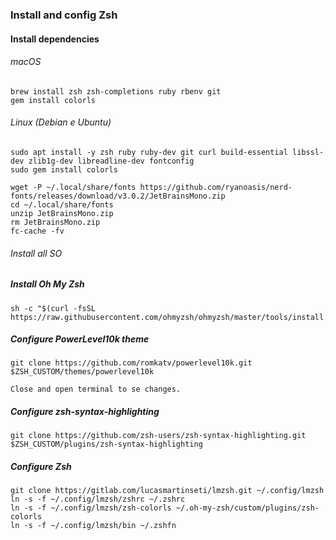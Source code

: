 ### Install and config Zsh

#### Install dependencies

###### macOS

```console
brew install zsh zsh-completions ruby rbenv git
gem install colorls
```

###### Linux (Debian e Ubuntu)

```console
sudo apt install -y zsh ruby ruby-dev git curl build-essential libssl-dev zlib1g-dev libreadline-dev fontconfig
sudo gem install colorls
```

```console
wget -P ~/.local/share/fonts https://github.com/ryanoasis/nerd-fonts/releases/download/v3.0.2/JetBrainsMono.zip
cd ~/.local/share/fonts
unzip JetBrainsMono.zip
rm JetBrainsMono.zip
fc-cache -fv
```



###### Install all SO

##### Install Oh My Zsh

```console
sh -c "$(curl -fsSL https://raw.githubusercontent.com/ohmyzsh/ohmyzsh/master/tools/install.sh)"
```

##### Configure PowerLevel10k theme

```console
git clone https://github.com/romkatv/powerlevel10k.git $ZSH_CUSTOM/themes/powerlevel10k
```
    Close and open terminal to se changes.

##### Configure zsh-syntax-highlighting

```console
git clone https://github.com/zsh-users/zsh-syntax-highlighting.git $ZSH_CUSTOM/plugins/zsh-syntax-highlighting
```

##### Configure Zsh
```console
git clone https://gitlab.com/lucasmartinseti/lmzsh.git ~/.config/lmzsh
ln -s -f ~/.config/lmzsh/zshrc ~/.zshrc
ln -s -f ~/.config/lmzsh/zsh-colorls ~/.oh-my-zsh/custom/plugins/zsh-colorls
ln -s -f ~/.config/lmzsh/bin ~/.zshfn
```
